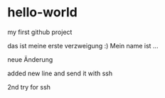 # hello-world
my first github project

das ist meine erste verzweigung :)
Mein name ist ...

neue Änderung

added new line and send it with ssh

2nd try for ssh
